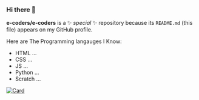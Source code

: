 ### Hi there 👋

**e-coders/e-coders** is a ✨ _special_ ✨ repository because its `README.md` (this file) appears on my GitHub profile.

Here are The Programming langauges I Know:

- HTML ...
- CSS ...
- JS ...
- Python ...
- Scratch ...

[![Card](https://github.com/e-coders/e-coders/blob/8b7204403ff19a0de9b6800daed88f707a93e3ff/card.svg)](https://github.com/e-coders/e-coders/blob/8b7204403ff19a0de9b6800daed88f707a93e3ff/card.svg)
